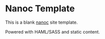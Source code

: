# Nanoc Template

This is a blank [nanoc](http://nanoc.stoneship.org) site template.

Powered with HAML/SASS and static content.

